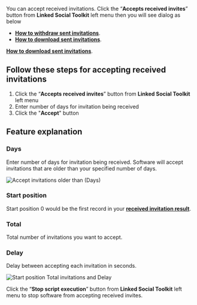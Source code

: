 You can accept received invitations. Click the “**Accepts received invites**” button from  **Linked Social Toolkit** left menu then you will see dialog as below

* [**How to withdraw sent invitations**](https://github.com/ZiaUrR3hman/LinkedSocialToolkit/wiki/How-to-withdraw-sent-invitations).
* [**How to download sent invitations**](https://github.com/ZiaUrR3hman/LinkedSocialToolkit/wiki/How-to-download-sent-invitations).

[**How to download sent invitations**](https://github.com/ZiaUrR3hman/LinkedSocialToolkit/wiki/How-to-download-sent-invitations).


## Follow these steps for accepting received invitations
1. Click the “**Accepts received invites**” button from  **Linked Social Toolkit** left menu
2. Enter number of days for invitation being received
3. Click the "**Accept**" button

## Feature explanation
### Days
Enter number of days for invitation being received. Software will accept invitations that are older than your specified number of days.

![Accept invitations older than (Days)](https://github.com/ZiaUrR3hman/LinkedSocialToolkit/raw/master/images/Accept-invitations-older-than.png)

### Start position
Start position 0 would be the first record in your [**received invitation result**](https://www.linkedin.com/mynetwork/invitation-manager/).

### Total
Total number of invitations you want to accept.

### Delay
Delay between accepting each invitation in seconds.

![Start position Total invitations and Delay](https://github.com/ZiaUrR3hman/LinkedSocialToolkit/raw/master/images/Start-position-Total-accepts-Delay.png)

Click the “**Stop script execution**” button from **Linked Social Toolkit** left menu to stop software from accepting received invites.
